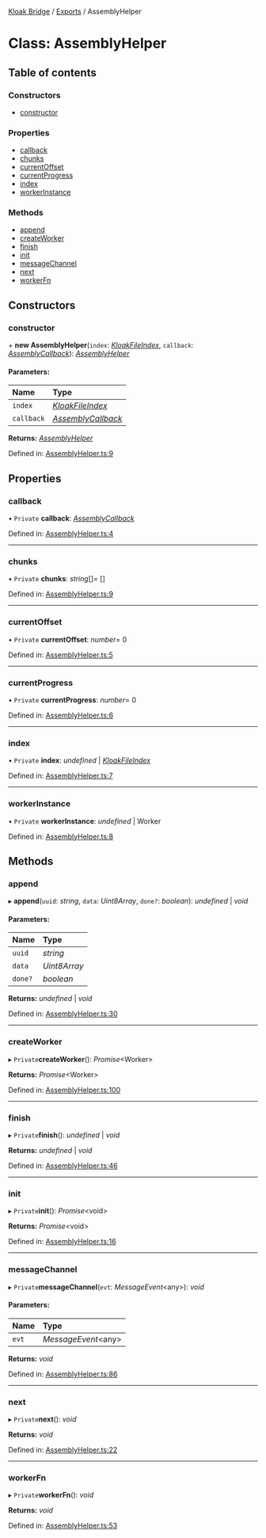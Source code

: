 [Kloak Bridge](../README.md) / [Exports](../modules.md) / AssemblyHelper

# Class: AssemblyHelper

## Table of contents

### Constructors

- [constructor](assemblyhelper.md#constructor)

### Properties

- [callback](assemblyhelper.md#callback)
- [chunks](assemblyhelper.md#chunks)
- [currentOffset](assemblyhelper.md#currentoffset)
- [currentProgress](assemblyhelper.md#currentprogress)
- [index](assemblyhelper.md#index)
- [workerInstance](assemblyhelper.md#workerinstance)

### Methods

- [append](assemblyhelper.md#append)
- [createWorker](assemblyhelper.md#createworker)
- [finish](assemblyhelper.md#finish)
- [init](assemblyhelper.md#init)
- [messageChannel](assemblyhelper.md#messagechannel)
- [next](assemblyhelper.md#next)
- [workerFn](assemblyhelper.md#workerfn)

## Constructors

### constructor

\+ **new AssemblyHelper**(`index`: [*KloakFileIndex*](../interfaces/kloakfileindex.md), `callback`: [*AssemblyCallback*](../modules.md#assemblycallback)): [*AssemblyHelper*](assemblyhelper.md)

#### Parameters:

Name | Type |
:------ | :------ |
`index` | [*KloakFileIndex*](../interfaces/kloakfileindex.md) |
`callback` | [*AssemblyCallback*](../modules.md#assemblycallback) |

**Returns:** [*AssemblyHelper*](assemblyhelper.md)

Defined in: [AssemblyHelper.ts:9](https://github.com/CoNET-project/kloak-bridge/blob/d5ed71b/src/AssemblyHelper.ts#L9)

## Properties

### callback

• `Private` **callback**: [*AssemblyCallback*](../modules.md#assemblycallback)

Defined in: [AssemblyHelper.ts:4](https://github.com/CoNET-project/kloak-bridge/blob/d5ed71b/src/AssemblyHelper.ts#L4)

___

### chunks

• `Private` **chunks**: *string*[]= []

Defined in: [AssemblyHelper.ts:9](https://github.com/CoNET-project/kloak-bridge/blob/d5ed71b/src/AssemblyHelper.ts#L9)

___

### currentOffset

• `Private` **currentOffset**: *number*= 0

Defined in: [AssemblyHelper.ts:5](https://github.com/CoNET-project/kloak-bridge/blob/d5ed71b/src/AssemblyHelper.ts#L5)

___

### currentProgress

• `Private` **currentProgress**: *number*= 0

Defined in: [AssemblyHelper.ts:6](https://github.com/CoNET-project/kloak-bridge/blob/d5ed71b/src/AssemblyHelper.ts#L6)

___

### index

• `Private` **index**: *undefined* \| [*KloakFileIndex*](../interfaces/kloakfileindex.md)

Defined in: [AssemblyHelper.ts:7](https://github.com/CoNET-project/kloak-bridge/blob/d5ed71b/src/AssemblyHelper.ts#L7)

___

### workerInstance

• `Private` **workerInstance**: *undefined* \| Worker

Defined in: [AssemblyHelper.ts:8](https://github.com/CoNET-project/kloak-bridge/blob/d5ed71b/src/AssemblyHelper.ts#L8)

## Methods

### append

▸ **append**(`uuid`: *string*, `data`: *Uint8Array*, `done?`: *boolean*): *undefined* \| *void*

#### Parameters:

Name | Type |
:------ | :------ |
`uuid` | *string* |
`data` | *Uint8Array* |
`done?` | *boolean* |

**Returns:** *undefined* \| *void*

Defined in: [AssemblyHelper.ts:30](https://github.com/CoNET-project/kloak-bridge/blob/d5ed71b/src/AssemblyHelper.ts#L30)

___

### createWorker

▸ `Private`**createWorker**(): *Promise*<Worker\>

**Returns:** *Promise*<Worker\>

Defined in: [AssemblyHelper.ts:100](https://github.com/CoNET-project/kloak-bridge/blob/d5ed71b/src/AssemblyHelper.ts#L100)

___

### finish

▸ `Private`**finish**(): *undefined* \| *void*

**Returns:** *undefined* \| *void*

Defined in: [AssemblyHelper.ts:46](https://github.com/CoNET-project/kloak-bridge/blob/d5ed71b/src/AssemblyHelper.ts#L46)

___

### init

▸ `Private`**init**(): *Promise*<void\>

**Returns:** *Promise*<void\>

Defined in: [AssemblyHelper.ts:16](https://github.com/CoNET-project/kloak-bridge/blob/d5ed71b/src/AssemblyHelper.ts#L16)

___

### messageChannel

▸ `Private`**messageChannel**(`evt`: *MessageEvent*<any\>): *void*

#### Parameters:

Name | Type |
:------ | :------ |
`evt` | *MessageEvent*<any\> |

**Returns:** *void*

Defined in: [AssemblyHelper.ts:86](https://github.com/CoNET-project/kloak-bridge/blob/d5ed71b/src/AssemblyHelper.ts#L86)

___

### next

▸ `Private`**next**(): *void*

**Returns:** *void*

Defined in: [AssemblyHelper.ts:22](https://github.com/CoNET-project/kloak-bridge/blob/d5ed71b/src/AssemblyHelper.ts#L22)

___

### workerFn

▸ `Private`**workerFn**(): *void*

**Returns:** *void*

Defined in: [AssemblyHelper.ts:53](https://github.com/CoNET-project/kloak-bridge/blob/d5ed71b/src/AssemblyHelper.ts#L53)
